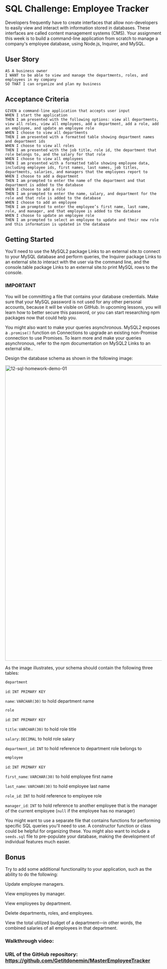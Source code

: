 # SQL Challenge: Employee Tracker
Developers frequently have to create interfaces that allow non-developers to easily view and interact with information stored in databases. These interfaces are called content management systems (CMS). Your assignment this week is to build a command-line application from scratch to manage a company's employee database, using Node.js, Inquirer, and MySQL.

## User Story
```
AS A business owner
I WANT to be able to view and manage the departments, roles, and employees in my company
SO THAT I can organize and plan my business
```

## Acceptance Criteria
```
GIVEN a command-line application that accepts user input
WHEN I start the application
THEN I am presented with the following options: view all departments, view all roles, view all employees, add a department, add a role, add an employee, and update an employee role
WHEN I choose to view all departments
THEN I am presented with a formatted table showing department names and department ids
WHEN I choose to view all roles
THEN I am presented with the job title, role id, the department that role belongs to, and the salary for that role
WHEN I choose to view all employees
THEN I am presented with a formatted table showing employee data, including employee ids, first names, last names, job titles, departments, salaries, and managers that the employees report to
WHEN I choose to add a department
THEN I am prompted to enter the name of the department and that department is added to the database
WHEN I choose to add a role
THEN I am prompted to enter the name, salary, and department for the role and that role is added to the database
WHEN I choose to add an employee
THEN I am prompted to enter the employee’s first name, last name, role, and manager, and that employee is added to the database
WHEN I choose to update an employee role
THEN I am prompted to select an employee to update and their new role and this information is updated in the database
```

## Getting Started
You’ll need to use the MySQL2 package Links to an external site.to connect to your MySQL database and perform queries, the Inquirer package Links to an external site.to interact with the user via the command line, and the console.table package Links to an external site.to print MySQL rows to the console.

### IMPORTANT
You will be committing a file that contains your database credentials. Make sure that your MySQL password is not used for any other personal accounts, because it will be visible on GitHub. In upcoming lessons, you will learn how to better secure this password, or you can start researching npm packages now that could help you.

You might also want to make your queries asynchronous. MySQL2 exposes a `.promise()` function on Connections to upgrade an existing non-Promise connection to use Promises. To learn more and make your queries asynchronous, refer to the npm documentation on MySQL2 Links to an external site..

Design the database schema as shown in the following image:

<img width="948" alt="12-sql-homework-demo-01" src="https://user-images.githubusercontent.com/107437104/206308631-f854d14d-0e1b-4dbb-b7d0-4c460f69e29f.png">

As the image illustrates, your schema should contain the following three tables:

`department`

`id`: `INT PRIMARY KEY`

`name`: `VARCHAR(30)` to hold department name

`role`

`id`: `INT PRIMARY KEY`

`title`: `VARCHAR(30)` to hold role title

`salary`: `DECIMAL` to hold role salary

`department_id`: `INT` to hold reference to department role belongs to

`employee`

`id`: `INT PRIMARY KEY`

`first_name`: `VARCHAR(30)` to hold employee first name

`last_name`: `VARCHAR(30)` to hold employee last name

`role_id`: `INT` to hold reference to employee role

`manager_id`: `INT` to hold reference to another employee that is the manager of the current employee (`null` if the employee has no manager)

You might want to use a separate file that contains functions for performing specific SQL queries you'll need to use. A constructor function or class could be helpful for organizing these. You might also want to include a `seeds.sql` file to pre-populate your database, making the development of individual features much easier.

## Bonus
Try to add some additional functionality to your application, such as the ability to do the following:

Update employee managers.

View employees by manager.

View employees by department.

Delete departments, roles, and employees.

View the total utilized budget of a department—in other words, the combined salaries of all employees in that department.

### Walkthrough video:

### URL of the GitHub repository: https://github.com/Getitdonemin/MasterEmployeeTracker

